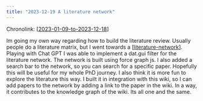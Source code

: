 ```yaml
---
title: "2023-12-19 A literature network"
---
```


Chronolink: [[2023-01-09-to-2023-12-18]]

Im going my own way regarding how to build the literature review. Usually people do a literature matrix, but I went towards a [[literature-network]]. Playing with Chat GPT I was able to implement a dat.gui filter for the literature network. The network is built using force graph js. I also added a search bar to the network, so you can search for a specific paper. Hopefully this will be useful for my whole PhD journey. I also think it is more fun to explore the literature this way. I built it in integration with this wiki, so I can add papers to the network by adding a link to the paper in the wiki. In a way, it contributes to the knowledge graph of the wiki. Its all one and the same.


[//begin]: # "Autogenerated link references for markdown compatibility"
[2023-01-09-to-2023-12-18]: ./../wayward/2023-01-09-to-2023-12-18 "2023-01-09-to-2023-12-18"
[literature-network]: ./../uncategorized/literature-network "literature-network"
[//end]: # "Autogenerated link references"
